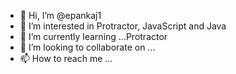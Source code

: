 - 👋 Hi, I’m @epankaj1
- 👀 I’m interested in Protractor, JavaScript and Java
- 🌱 I’m currently learning ...Protractor
- 💞️ I’m looking to collaborate on ...
- 📫 How to reach me ...

<!---
epankaj1/epankaj1 is a ✨ special ✨ repository because its `README.md` (this file) appears on your GitHub profile.
You can click the Preview link to take a look at your changes.
--->
